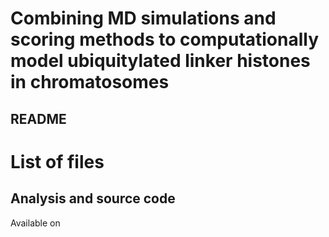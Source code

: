 # Combining MD simulations and scoring methods to computationally model ubiquitylated linker histones in chromatosomes

## README

# List of files

## Analysis and source code

Available on
